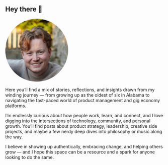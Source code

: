 ## Hey there 👋

<img src="assets/headshot.jpeg" alt="Headshot" style="border-radius: 50%; width: 200px; height: 200px; object-fit: cover;">

Here you’ll find a mix of stories, reflections, and insights drawn from my winding journey — from growing up as the oldest of six in Alabama to navigating the fast-paced world of product management and gig economy platforms.

I’m endlessly curious about how people work, learn, and connect, and I love digging into the intersections of technology, community, and personal growth. You’ll find posts about product strategy, leadership, creative side projects, and maybe a few nerdy deep dives into philosophy or music along the way.

I believe in showing up authentically, embracing change, and helping others grow — and I hope this space can be a resource and a spark for anyone looking to do the same.
